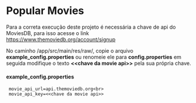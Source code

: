 # Popular Movies

Para a correta execução deste projeto é necessária a chave de api do MoviesDB, para isso acesse o link https://www.themoviedb.org/account/signup

No caminho <raiz do projeto>/app/src/main/res/raw/, copie o arquivo **example_config.properties** ou renomeie ele para **config.properties** em seguida modifique o texto **\<\<chave da movie api\>\>** pela sua própria chave.

#### example_config.properties
```
 movie_api_url=api.themoviedb.org<br>
 movie_api_key=<<chave da movie api>>
```
